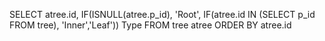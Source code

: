 SELECT
atree.id,
IF(ISNULL(atree.p_id),
'Root',
IF(atree.id IN (SELECT p_id FROM tree), 'Inner','Leaf')) Type
FROM
tree atree
ORDER BY atree.id